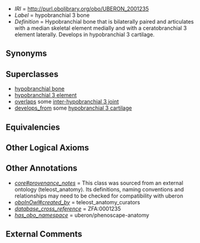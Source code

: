  * *IRI* = http://purl.obolibrary.org/obo/UBERON_2001235
 * *Label* = hypobranchial 3 bone
 * *Definition* = Hypobranchial bone that is bilaterally paired and articulates with a median skeletal element medially and with a ceratobranchial 3 element laterally. Develops in hypobranchial 3 cartilage.

## Synonyms


## Superclasses

 * [hypobranchial bone](../../UBERON/63/UBERON_2000363.md)
 * [hypobranchial 3 element](../../UBERON/96/UBERON_2001896.md)
 * [overlaps](../../RO/31/RO_0002131.md) some [inter-hypobranchial 3 joint](../../UBERON/63/UBERON_2001863.md)
 * [develops_from](../../RO/02/RO_0002202.md) some [hypobranchial 3 cartilage](../../UBERON/26/UBERON_2001526.md)

## Equivalencies


## Other Logical Axioms


## Other Annotations

 * *[core#provenance_notes](../../core#provenance/es/core#provenance_notes.md)* = This class was sourced from an external ontology (teleost_anatomy). Its definitions, naming conventions and relationships may need to be checked for compatibility with uberon
 * *[oboInOwl#created_by](../../oboInOwl#created/by/oboInOwl#created_by.md)* = teleost_anatomy_curators
 * *[database_cross_reference](../../ef/oboInOwl#hasDbXref.md)* = ZFA:0001235
 * *[has_obo_namespace](../../ce/oboInOwl#hasOBONamespace.md)* = uberon/phenoscape-anatomy

## External Comments

